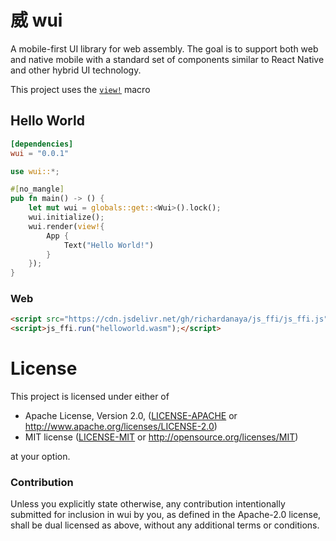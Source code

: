 # 威 wui

A mobile-first UI library for web assembly. The goal is to support both web and native mobile with a standard set of components similar to React Native and other hybrid UI technology.

This project uses the [`view!`](https://github.com/richardanaya/view) macro

## Hello World
```toml
[dependencies]
wui = "0.0.1"
```

```rust
use wui::*;

#[no_mangle]
pub fn main() -> () {
    let mut wui = globals::get::<Wui>().lock();
    wui.initialize();
    wui.render(view!{
        App {
            Text("Hello World!")
        }
    });
}
```

### Web
```html
<script src="https://cdn.jsdelivr.net/gh/richardanaya/js_ffi/js_ffi.js"></script>
<script>js_ffi.run("helloworld.wasm");</script>
```

# License

This project is licensed under either of

 * Apache License, Version 2.0, ([LICENSE-APACHE](LICENSE-APACHE) or
   http://www.apache.org/licenses/LICENSE-2.0)
 * MIT license ([LICENSE-MIT](LICENSE-MIT) or
   http://opensource.org/licenses/MIT)

at your option.

### Contribution

Unless you explicitly state otherwise, any contribution intentionally submitted for inclusion in wui by you, as defined in the Apache-2.0 license, shall be dual licensed as above, without any additional terms or conditions.
